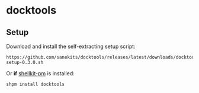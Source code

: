 # docktools

## Setup

Download and install the self-extracting setup script:

    https://github.com/sanekits/docktools/releases/latest/downloads/docktools-setup-0.3.0.sh

Or **if** [shellkit-pm](https://github.com/sanekits/shellkit-pm) is installed:

    shpm install docktools

##
